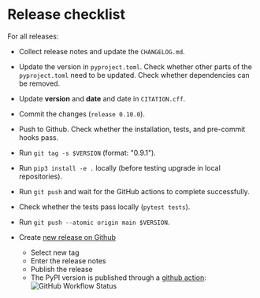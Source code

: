 # Release checklist

For all releases:

- Collect release notes and update the `CHANGELOG.md`.
- Update the version in `pyproject.toml`. Check whether other parts of the `pyproject.toml` need to be updated. Check whether dependencies can be removed.
- Update **version** and **date**  and date in `CITATION.cff`.
- Commit the changes (`release 0.10.0`).
- Push to Github. Check whether the installation, tests, and pre-commit hooks pass.
- Run `git tag -s $VERSION` (format: "0.9.1").
- Run `pip3 install -e .` locally (before testing upgrade in local repositories).
- Run `git push` and wait for the GitHub actions to complete successfully.
- Check whether the tests pass locally (``pytest tests``).
- Run `git push --atomic origin main $VERSION`.

- Create [new release on Github](https://github.com/CoLRev-Environment/bib-dedupe/releases/new)
    - Select new tag
    - Enter the release notes
    - Publish the release
    - The PyPI version is published through a [github action](https://github.com/CoLRev-Environment/bib-dedupe/actions/workflows/publish.yml):  ![GitHub Workflow Status](https://img.shields.io/github/actions/workflow/status/CoLRev-Ecosystem/bib-dedupe/publish.yml)

